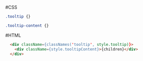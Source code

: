 #CSS

```css
.tooltip {}

.tooltip-content {}
```

#HTML

```html
  <div className={classNames('tooltip', style.tooltip)}>
    <div className={style.tooltipContent}>{children}</div>
  </div>
```
